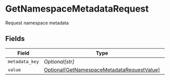 # GetNamespaceMetadataRequest

Request namespace metadata


## Fields

| Field                                                                                                 | Type                                                                                                  | Required                                                                                              | Description                                                                                           |
| ----------------------------------------------------------------------------------------------------- | ----------------------------------------------------------------------------------------------------- | ----------------------------------------------------------------------------------------------------- | ----------------------------------------------------------------------------------------------------- |
| `metadata_key`                                                                                        | *Optional[str]*                                                                                       | :heavy_minus_sign:                                                                                    | N/A                                                                                                   |
| `value`                                                                                               | [Optional[GetNamespaceMetadataRequestValue]](../../models/shared/getnamespacemetadatarequestvalue.md) | :heavy_minus_sign:                                                                                    | N/A                                                                                                   |